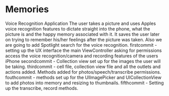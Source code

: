 # Memories
Voice Recognition Application The user takes a picture and uses Apples voice recognition features to dictate straight into the 
phone, what the picture is and the happy memory associated with it. It saves the user later on trying to remember his/her feelings after
the picture was taken. Also we are going to add Spotlight search for the voice recognition.
firstcommit - setting up the UX interface the main ViewController asking for permissions access the voice recognition/camera and recording 
features of the users iPhone
secondcommit - Collection view set up for the images the user will be taking.
thirdcommit - cell file, collection view file and all the outlets and actions added. Methods added for photos/speech/transcribe permissions.
fouthcommit - methods set up for the UIImagePicker and UICollectionView to add photos into memory and resizing to thumbnails.
fifthcommit - Setting up the transcribe, record methods. 


